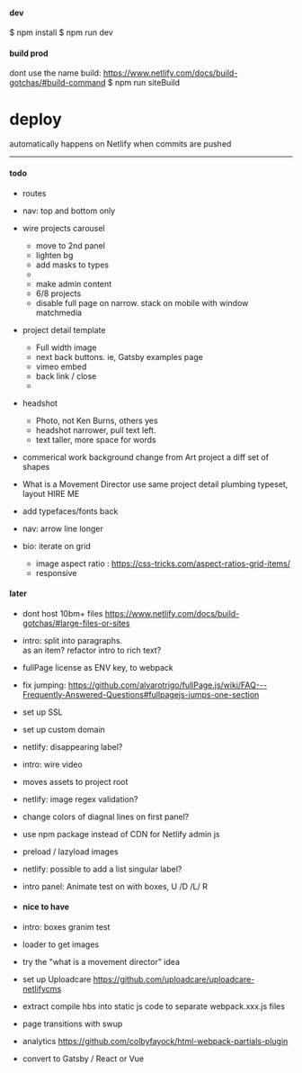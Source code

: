 #### dev
$ npm install
$ npm run dev

#### build prod

dont use the name build: https://www.netlify.com/docs/build-gotchas/#build-command
$ npm run siteBuild

# deploy
automatically happens on Netlify when commits are pushed

---

#### todo

- routes 
- nav: top and bottom only

- wire projects carousel
    - move to 2nd panel
    - lighten bg
    - add masks to types
    - 
    - make admin content
    - 6/8 projects
    - disable full page on narrow. stack on mobile with window matchmedia

- project detail template
    - Full width image
    - next back buttons. ie, Gatsby examples page
    - vimeo embed
    - back link / close
    - 
- headshot
    - Photo, not Ken Burns, others yes
    - headshot narrower, pull text left.
    - text taller, more space for words

- commerical work
     background change from Art project
     a diff set of shapes 

 - What is a Movement Director
    use same project detail plumbing
    typeset, layout
    HIRE ME 

- add typefaces/fonts back
- nav: arrow line longer
- bio: iterate on grid
    - image aspect ratio : https://css-tricks.com/aspect-ratios-grid-items/
    - responsive


#### later

- dont host 10bm+ files https://www.netlify.com/docs/build-gotchas/#large-files-or-sites
- intro: split into paragraphs. <br> as an item? refactor intro to rich text?
- fullPage license as ENV key, to webpack
- fix jumping: https://github.com/alvarotrigo/fullPage.js/wiki/FAQ---Frequently-Answered-Questions#fullpagejs-jumps-one-section
- set up SSL
- set up custom domain
- netlify: disappearing label?
- intro: wire video
- moves assets to project root
- netlify: image regex validation?
- change colors of diagnal lines on first panel?
- use npm package instead of CDN for Netlify admin js
- preload / lazyload images
- netlify: possible to add a list singular label?
- intro panel: Animate test on with boxes, U /D /L/ R


- #### nice to have

- intro: boxes granim test
- loader to get images 
- try the "what is a movement director" idea
- set up Uploadcare https://github.com/uploadcare/uploadcare-netlifycms
- extract compile hbs into static js code to separate webpack.xxx.js files
- page transitions with swup
- analytics https://github.com/colbyfayock/html-webpack-partials-plugin
- convert to Gatsby / React or Vue
